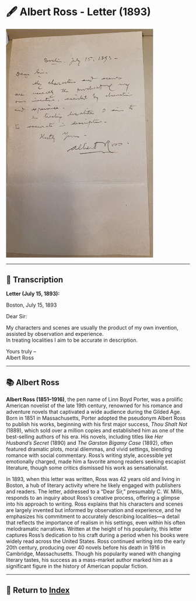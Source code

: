 # 🖋️ Albert Ross - Letter (1893)

<a href="../assets/Albert_Ross_Letter.jpg" target="_blank">
  <img src="../assets/Albert_Ross_Letter.jpg" alt="Albert Ross Letter" style="max-width: 80%; height: auto;"/>
</a>

---

## 📜 Transcription

**Letter (July 15, 1893):**  

Boston, July 15, 1893  

Dear Sir:  

My characters and scenes are usually the product of my own invention, assisted by observation and experience.  
In treating localities I aim to be accurate in description.  

Yours truly –  
Albert Ross  

---

## 📚 Albert Ross

**Albert Ross (1851–1916)**, the pen name of Linn Boyd Porter, was a prolific American novelist of the late 19th century, renowned for his romance and adventure novels that captivated a wide audience during the Gilded Age. Born in 1851 in Massachusetts, Porter adopted the pseudonym Albert Ross to publish his works, beginning with his first major success, *Thou Shalt Not* (1889), which sold over a million copies and established him as one of the best-selling authors of his era. His novels, including titles like *Her Husband’s Secret* (1890) and *The Garston Bigamy Case* (1892), often featured dramatic plots, moral dilemmas, and vivid settings, blending romance with social commentary. Ross’s writing style, accessible yet emotionally charged, made him a favorite among readers seeking escapist literature, though some critics dismissed his work as sensationalist.

In 1893, when this letter was written, Ross was 42 years old and living in Boston, a hub of literary activity where he likely engaged with publishers and readers. The letter, addressed to a “Dear Sir,” presumably C. W. Mills, responds to an inquiry about Ross’s creative process, offering a glimpse into his approach to writing. Ross explains that his characters and scenes are largely invented but informed by observation and experience, and he emphasizes his commitment to accurately describing localities—a detail that reflects the importance of realism in his settings, even within his often melodramatic narratives. Written at the height of his popularity, this letter captures Ross’s dedication to his craft during a period when his books were widely read across the United States. Ross continued writing into the early 20th century, producing over 40 novels before his death in 1916 in Cambridge, Massachusetts. Though his popularity waned with changing literary tastes, his success as a mass-market author marked him as a significant figure in the history of American popular fiction.

---

## 🔗 Return to [Index](index.md)